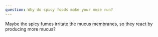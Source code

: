 ```yaml
---
question: Why do spicy foods make your nose run?
---
```


Maybe the spicy fumes irritate the mucus membranes, so they react by producing more mucus?
